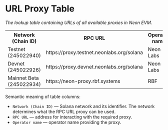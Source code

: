 # URL Proxy Table

*The lookup table containing URLs of all available proxies in Neon EVM.*

<table>
    <tr>
        <th width="130">Network (Chain ID)</th>
        <th>RPC URL</th>
        <th>Operator name</th>
    </tr>
    <tr>
        <td rowspan="1">Testnet (245022940)</td>
        <td >https://proxy.testnet.neonlabs.org/solana</td>
        <td >Neon Labs</td>
    </tr>
    <tr>
        <td rowspan="1">Devnet (245022926)</td>
        <td>https://proxy.devnet.neonlabs.org/solana</td>
        <td>Neon Labs</td>
    </tr>
    <tr>
        <td rowspan="1">Mainnet Beta (245022934)</td>
        <td>https://neon-proxy.rbf.systems</td>
        <td>RBF</td>
    </tr>
</table>


Semantic meaning of table columns:
  * `Network (Chain ID)` — Solana network and its identifier. The network determines what the RPC URL proxy can be used.
  * `RPC URL` — address for interacting with the required proxy.
  * `Operator name` — operator name providing the proxy.


